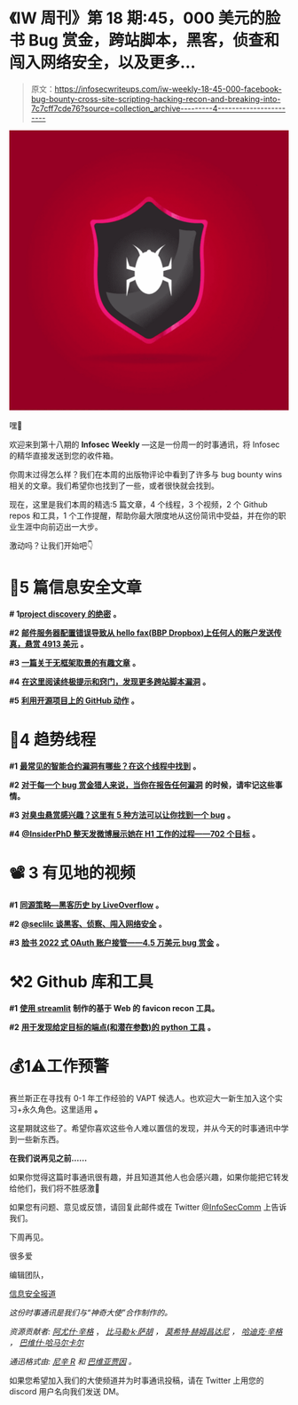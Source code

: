 # 《IW 周刊》第 18 期:45，000 美元的脸书 Bug 赏金，跨站脚本，黑客，侦查和闯入网络安全，以及更多…

> 原文：<https://infosecwriteups.com/iw-weekly-18-45-000-facebook-bug-bounty-cross-site-scripting-hacking-recon-and-breaking-into-7c7cff7cde76?source=collection_archive---------4----------------------->

![](img/4a59746898cd7828234980ed79cbb053.png)

嘿👋

欢迎来到第十八期的 **Infosec Weekly** —这是一份周一的时事通讯，将 Infosec 的精华直接发送到您的收件箱。

你周末过得怎么样？我们在本周的出版物评论中看到了许多与 bug bounty wins 相关的文章。我们希望你也找到了一些，或者很快就会找到。

现在，这里是我们本周的精选:5 篇文章，4 个线程，3 个视频，2 个 Github repos 和工具，1 个工作提醒，帮助你最大限度地从这份简讯中受益，并在你的职业生涯中向前迈出一大步。

激动吗？让我们开始吧👇

# 📝5 篇信息安全文章

**# 1**[**project discovery 的绝密**](https://blog.projectdiscovery.io/projectdiscovery-best-kept-secrets/) **。**

**#2** [**邮件服务器配置错误导致从 hello fax(BBP Dropbox)上任何人的账户发送传真，悬赏 4913 美元**](https://saynsec.medium.com/mail-server-misconfiguration-leads-to-sending-a-fax-from-anyones-account-on-hellofax-dropbox-bbp-aab3d97ab4e7) **。**

**#3** [**一篇关于无框架取景的有趣文章**](https://portswigger.net/research/framing-without-iframes?s=09) **。**

**#4** [**在这里阅读终极提示和窍门，发现更多跨站脚本漏洞**](https://bxmbn.medium.com/ultimate-tips-and-tricks-to-find-more-cross-site-scripting-vulnerabilities-d2913765e2d5) **。**

**#5** [**利用开源项目上的 GitHub 动作**](https://medium.com/tinder/exploiting-github-actions-on-open-source-projects-5d93936d189f) **。**

# 🧵4 趋势线程

**#1** [**最常见的智能合约漏洞有哪些？在这个线程中找到**](https://twitter.com/adrianhetman/status/1550873004355223553?t=aNsjkofXuKzumA8k45rnxQ&s=19) **。**

**#2** [**对于每一个 bug 赏金猎人来说，当你在报告任何漏洞**](https://twitter.com/e11i0t_4lders0n/status/1553645060410855426) **的时候，请牢记这些事情。**

**#3** [**对臭虫悬赏感兴趣？这里有 5 种方法可以让你找到一个 bug**](https://twitter.com/rez0__/status/1553371598085840898?t=O5BnRjCmEmp1N7_4voVqiw&s=19) **。**

**#4** [**@InsiderPhD 整天发微博展示她在 H1 工作的过程——702 个目标**](https://twitter.com/insiderphd/status/1552574912719618048?s=21&t=fct3KWsYeXMAGM3FgTIEaw) **。**

# 📽️ 3 有见地的视频

**#1** [**同源策略—黑客历史 by LiveOverflow**](https://www.youtube.com/watch?v=bSJm8-zJTzQ) **。**

**#2** [**@seclilc 谈黑客、侦察、闯入网络安全**](https://youtu.be/GPm6KBmzikk) **。**

**#3** [**脸书 2022 式 OAuth 账户接管——4.5 万美元 bug 赏金**](https://youtu.be/pk7oYuz4x0Q) **。**

# ⚒️2 Github 库和工具

**#1** [**使用 streamlit**](https://github.com/apth3hack3r/favrecon) **制作的基于 Web 的 favicon recon 工具。**

**#2** [**用于发现给定目标的端点(和潜在参数)的 python 工具**](https://github.com/xnl-h4ck3r/xnLinkFinder) **。**

# 💰1⚠️工作预警

赛兰斯正在寻找有 0-1 年工作经验的 VAPT 候选人。也欢迎大一新生加入这个实习+永久角色。这里适用 **。**

这星期就这些了。希望你喜欢这些令人难以置信的发现，并从今天的时事通讯中学到一些新东西。

**在我们说再见之前……**

如果你觉得这篇时事通讯很有趣，并且知道其他人也会感兴趣，如果你能把它转发给他们，我们将不胜感激📨

如果您有问题、意见或反馈，请回复此邮件或在 Twitter [@InfoSecComm](https://twitter.com/InfoSecComm) 上告诉我们。

下周再见。

很多爱

编辑团队，

[信息安全报道](https://infosecwriteups.com/)

*这份时事通讯是我们与“神奇大使”合作制作的。*

*资源贡献者:* [*阿尤什·辛格*](https://twitter.com/AyushSingh1098) ， [*比马勒·k·萨胡*](https://twitter.com/srb1mal) *，* [*莫希特·赫姆昌达尼*](https://twitter.com/mohitkchandani) *，* [*哈迪克·辛格*](https://twitter.com/Kxddah?t=_Ghby7u5rNBfUxzzjEZUUw&s=09) *，* [*巴维什·哈马尔卡尔*](https://twitter.com/bhavesharmalkar)

*通迅格式由:* [*尼辛 R*](https://twitter.com/thebinarybot) *和* [*巴维亚贾因*](https://twitter.com/bhavyajain_30) *。*

如果您希望加入我们的大使频道并为时事通讯投稿，请在 Twitter 上用您的 discord 用户名向我们发送 DM。